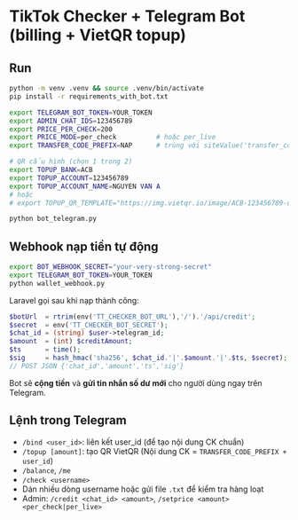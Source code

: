 # TikTok Checker + Telegram Bot (billing + VietQR topup)

## Run
```bash
python -m venv .venv && source .venv/bin/activate
pip install -r requirements_with_bot.txt

export TELEGRAM_BOT_TOKEN=YOUR_TOKEN
export ADMIN_CHAT_IDS=123456789
export PRICE_PER_CHECK=200
export PRICE_MODE=per_check          # hoặc per_live
export TRANSFER_CODE_PREFIX=NAP      # trùng với siteValue('transfer_code') của web

# QR cấu hình (chọn 1 trong 2)
export TOPUP_BANK=ACB
export TOPUP_ACCOUNT=123456789
export TOPUP_ACCOUNT_NAME=NGUYEN VAN A
# hoặc
# export TOPUP_QR_TEMPLATE="https://img.vietqr.io/image/ACB-123456789-qr_only.png?amount={amount}&addInfo={addinfo}&accountName=NGUYEN%20VAN%20A"

python bot_telegram.py
```

## Webhook nạp tiền tự động
```bash
export BOT_WEBHOOK_SECRET="your-very-strong-secret"
export TELEGRAM_BOT_TOKEN=YOUR_TOKEN
python wallet_webhook.py
```

Laravel gọi sau khi nạp thành công:
```php
$botUrl  = rtrim(env('TT_CHECKER_BOT_URL'),'/').'/api/credit';
$secret  = env('TT_CHECKER_BOT_SECRET');
$chat_id = (string) $user->telegram_id;
$amount  = (int) $creditAmount;
$ts      = time();
$sig     = hash_hmac('sha256', $chat_id.'|'.$amount.'|'.$ts, $secret);
// POST JSON {'chat_id','amount','ts','sig'}
```
Bot sẽ **cộng tiền** và **gửi tin nhắn số dư mới** cho người dùng ngay trên Telegram.

## Lệnh trong Telegram
- `/bind <user_id>`: liên kết user_id (để tạo nội dung CK chuẩn)
- `/topup [amount]`: tạo QR VietQR (Nội dung CK = `TRANSFER_CODE_PREFIX + user_id`)
- `/balance`, `/me`
- `/check <username>`
- Dán nhiều dòng username hoặc gửi file `.txt` để kiểm tra hàng loạt
- Admin: `/credit <chat_id> <amount>`, `/setprice <amount> <per_check|per_live>`
